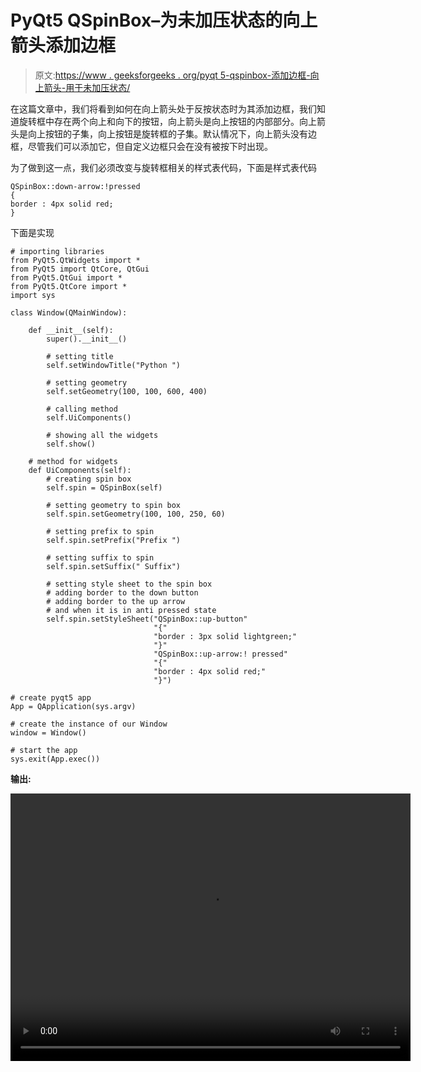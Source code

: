 # PyQt5 QSpinBox–为未加压状态的向上箭头添加边框

> 原文:[https://www . geeksforgeeks . org/pyqt 5-qspinbox-添加边框-向上箭头-用于未加压状态/](https://www.geeksforgeeks.org/pyqt5-qspinbox-adding-border-to-the-up-arrow-for-unpressed-state/)

在这篇文章中，我们将看到如何在向上箭头处于反按状态时为其添加边框，我们知道旋转框中存在两个向上和向下的按钮，向上箭头是向上按钮的内部部分。向上箭头是向上按钮的子集，向上按钮是旋转框的子集。默认情况下，向上箭头没有边框，尽管我们可以添加它，但自定义边框只会在没有被按下时出现。

为了做到这一点，我们必须改变与旋转框相关的样式表代码，下面是样式表代码

```
QSpinBox::down-arrow:!pressed
{
border : 4px solid red;
}

```

下面是实现

```
# importing libraries
from PyQt5.QtWidgets import * 
from PyQt5 import QtCore, QtGui
from PyQt5.QtGui import * 
from PyQt5.QtCore import * 
import sys

class Window(QMainWindow):

    def __init__(self):
        super().__init__()

        # setting title
        self.setWindowTitle("Python ")

        # setting geometry
        self.setGeometry(100, 100, 600, 400)

        # calling method
        self.UiComponents()

        # showing all the widgets
        self.show()

    # method for widgets
    def UiComponents(self):
        # creating spin box
        self.spin = QSpinBox(self)

        # setting geometry to spin box
        self.spin.setGeometry(100, 100, 250, 60)

        # setting prefix to spin
        self.spin.setPrefix("Prefix ")

        # setting suffix to spin
        self.spin.setSuffix(" Suffix")

        # setting style sheet to the spin box
        # adding border to the down button
        # adding border to the up arrow
        # and when it is in anti pressed state
        self.spin.setStyleSheet("QSpinBox::up-button"
                                "{"
                                "border : 3px solid lightgreen;"
                                "}"
                                "QSpinBox::up-arrow:! pressed"
                                "{"
                                "border : 4px solid red;"
                                "}")

# create pyqt5 app
App = QApplication(sys.argv)

# create the instance of our Window
window = Window()

# start the app
sys.exit(App.exec())
```

**输出:**

<video class="wp-video-shortcode" id="video-411114-1" width="640" height="428" preload="metadata" controls=""><source type="video/mp4" src="https://media.geeksforgeeks.org/wp-content/uploads/20200512030456/Python-12-05-2020-03_04_38.mp4?_=1">[https://media.geeksforgeeks.org/wp-content/uploads/20200512030456/Python-12-05-2020-03_04_38.mp4](https://media.geeksforgeeks.org/wp-content/uploads/20200512030456/Python-12-05-2020-03_04_38.mp4)</video>